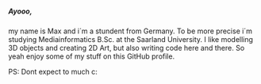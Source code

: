##### Ayooo,

my name is Max and i´m a stundent from Germany. To be more precise i´m studying Mediainformatics B.Sc.
at the Saarland University. I like modelling 3D objects and creating 2D Art, but also writing code here
and there. So yeah enjoy some of my stuff on this GitHub profile. 

PS: Dont expect to much c:
